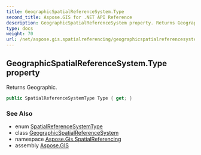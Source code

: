 ```yaml
---
title: GeographicSpatialReferenceSystem.Type
second_title: Aspose.GIS for .NET API Reference
description: GeographicSpatialReferenceSystem property. Returns Geographic
type: docs
weight: 70
url: /net/aspose.gis.spatialreferencing/geographicspatialreferencesystem/type/
---
```

## GeographicSpatialReferenceSystem.Type property

Returns Geographic.

```csharp
public SpatialReferenceSystemType Type { get; }
```

### See Also

* enum [SpatialReferenceSystemType](../../spatialreferencesystemtype/)
* class [GeographicSpatialReferenceSystem](../)
* namespace [Aspose.Gis.SpatialReferencing](../../geographicspatialreferencesystem/)
* assembly [Aspose.GIS](../../../)


